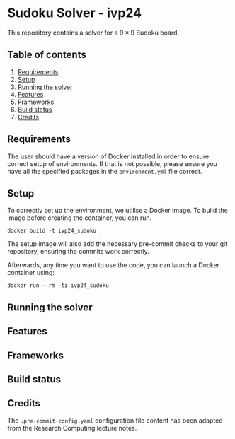 # Sudoku Solver - ivp24

This repository contains a solver for a $9\times 9$ Sudoku board.

## Table of contents
1. [Requirements](#requirements)
2. [Setup](#setup)
3. [Running the solver](#running-the-solver)
4. [Features](#features)
5. [Frameworks](#frameworks)
6. [Build status](#build-status)
7. [Credits](#credits)

## Requirements

The user should have a version of Docker installed in order to ensure correct setup of environments. If that is not possible, please ensure you have all the specified packages in the `environment.yml` file correct.

## Setup

To correctly set up the environment, we utilise a Docker image. To build the image before creating the container, you can run.

`docker build -t ivp24_sudoku .`

The setup image will also add the necessary pre-commit checks to your git repository, ensuring the commits work correctly.

Afterwards, any time you want to use the code, you can launch a Docker container using:

`docker run --rm -ti ivp24_sudoku`

## Running the solver

## Features

## Frameworks

## Build status

## Credits

The `.pre-commit-config.yaml` configuration file content has been adapted from the Research Computing lecture notes.
